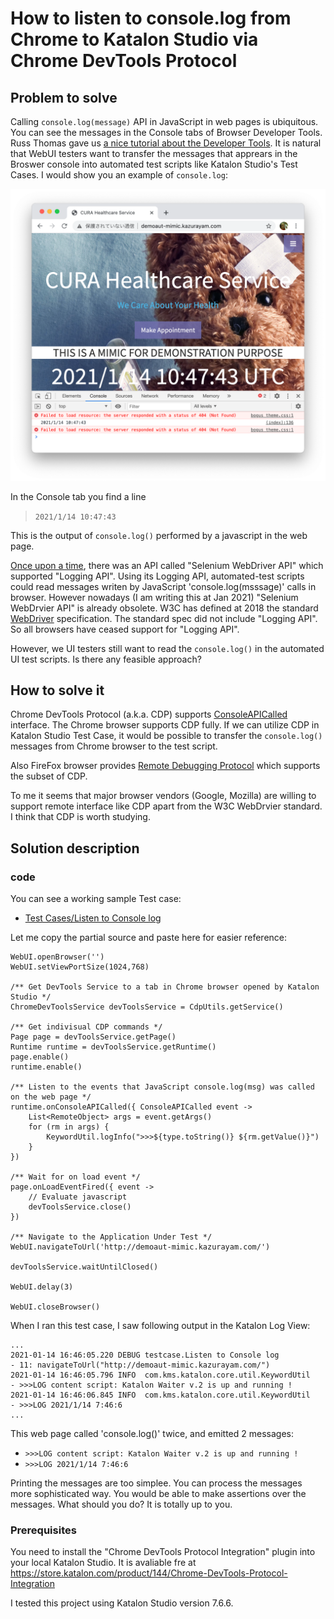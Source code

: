 How to listen to console.log from Chrome to Katalon Studio via Chrome DevTools Protocol
======

## Problem to solve

Calling `console.log(message)` API in JavaScript in web pages is ubiquitous. You can see the messages in the Console tabs of Browser Developer Tools. Russ Thomas gave us [a nice tutorial about the Developer Tools](https://forum.katalon.com/t/how-to-use-the-browser-developer-tools-f12-devtools/34329). It is natural that WebUI testers want to transfer the messages that apprears in the Broswer console into automated test scripts like Katalon Studio's Test Cases. I would show you an example of `console.log`:

![404NotFound](images/404NotFound.png)

In the Console tab you find a line

>`2021/1/14 10:47:43`

This is the output of `console.log()` performed by a javascript in the web page.


[Once upon a time](https://forum.katalon.com/t/console-logging-selenium-and-katalon/12100/7), there was an API called "Selenium WebDriver API" which supported "Logging API". Using its Logging API, automated-test scripts could read messages writen by JavaScript 'console.log(msssage)' calls in browser. However nowadays (I am writing this at Jan 2021) "Selenium WebDrvier API" is already obsolete. W3C has defined at 2018 the standard [WebDriver](https://www.w3.org/TR/webdriver1/) specification. The standard spec did not include "Logging API". So all browsers have ceased support for "Logging API".

However, we UI testers still want to read the `console.log()` in the automated UI test scripts. Is there any feasible approach?

## How to solve it

Chrome DevTools Protocol (a.k.a. CDP) supports [ConsoleAPICalled](https://chromedevtools.github.io/devtools-protocol/tot/Runtime/#event-consoleAPICalled) interface. The Chrome browser supports CDP fully. If we can utilize CDP in Katalon Studio Test Case, it would be possible to transfer the `console.log()` messages from Chrome browser to the test script. 

Also FireFox browser provides [Remote Debugging Protocol](https://firefox-source-docs.mozilla.org/devtools/backend/protocol.html#remote-debugging-protocol) which supports the subset of CDP.

To me it seems that major browser vendors (Google, Mozilla) are willing to support remote interface like CDP apart from the W3C WebDrvier standard. I think that CDP is worth studying.

## Solution description

### code 

You can see a working sample Test case:

- [Test Cases/Listen to Console log](Scripts/Listen%20to%20Console%20log/Script1610443410700.groovy)

Let me copy the partial source and paste here for easier reference:

```
WebUI.openBrowser('')
WebUI.setViewPortSize(1024,768)

/** Get DevTools Service to a tab in Chrome browser opened by Katalon Studio */
ChromeDevToolsService devToolsService = CdpUtils.getService()

/** Get indivisual CDP commands */
Page page = devToolsService.getPage()
Runtime runtime = devToolsService.getRuntime()
page.enable()
runtime.enable()

/** Listen to the events that JavaScript console.log(msg) was called on the web page */
runtime.onConsoleAPICalled({ ConsoleAPICalled event ->
	List<RemoteObject> args = event.getArgs()
	for (rm in args) {
		KeywordUtil.logInfo(">>>${type.toString()} ${rm.getValue()}")
	}
})

/** Wait for on load event */
page.onLoadEventFired({ event ->
	// Evaluate javascript
	devToolsService.close()
})

/** Navigate to the Application Under Test */
WebUI.navigateToUrl('http://demoaut-mimic.kazurayam.com/')

devToolsService.waitUntilClosed()

WebUI.delay(3)

WebUI.closeBrowser()
```

When I ran this test case, I saw following output in the Katalon Log View:

```
...
2021-01-14 16:46:05.220 DEBUG testcase.Listen to Console log           - 11: navigateToUrl("http://demoaut-mimic.kazurayam.com/")
2021-01-14 16:46:05.796 INFO  com.kms.katalon.core.util.KeywordUtil    - >>>LOG content script: Katalon Waiter v.2 is up and running !
2021-01-14 16:46:06.845 INFO  com.kms.katalon.core.util.KeywordUtil    - >>>LOG 2021/1/14 7:46:6
...
```

This web page called 'console.log()' twice, and emitted 2 messages:
- `>>>LOG content script: Katalon Waiter v.2 is up and running !`
- `>>>LOG 2021/1/14 7:46:6`

Printing the messages are too simplee. You can process the messages more sophisticated way. You would be able to make assertions over the messages. What should you do? It is totally up to you.

### Prerequisites

You need to install the "Chrome DevTools Protocol Integration" plugin into your local Katalon Studio.
It is avaliable fre at
https://store.katalon.com/product/144/Chrome-DevTools-Protocol-Integration

I tested this project using Katalon Studio version 7.6.6.

